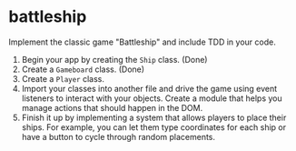 # battleship
Implement the classic game "Battleship" and include TDD in your code.
1. Begin your app by creating the `Ship` class. (Done)
2. Create a `Gameboard` class. (Done)
3. Create a `Player` class.
4. Import your classes into another file and drive the game using event listeners to interact with your objects. Create a module that helps you manage actions that should happen in the DOM.
5. Finish it up by implementing a system that allows players to place their ships. For example, you can let them type coordinates for each ship or have a button to cycle through random placements.